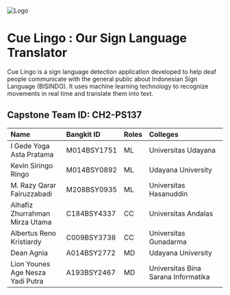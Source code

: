 ![Logo]([[https://cdn.discordapp.com/attachments/1151142345857843243/1181982867144843395/Logo__Text.png?ex=65830a53&is=65709553&hm=19548eb42091eb84b3b63e9c1e66e2f1798179fbe7e721ef5158ea70a0527551&](https://github.com/akangromeo/CueLingo/blob/mobile-development/app/src/main/res/drawable/cuelingo_logo_green.png)](https://drive.google.com/file/d/1CykgT5JjOQMNKqNODgZUyfc5X-7KVq3m/view?usp=sharing))


# Cue Lingo : Our Sign Language Translator

Cue Lingo is a sign language detection application developed to help deaf people communicate with the general public about Indonesian Sign Language (BISINDO). It uses machine learning technology to recognize movements in real time and translate them into text. 


## Capstone Team ID: CH2-PS137

| Name        | Bangkit ID            | Roles | Colleges |
| :--------------- | :-------------- |:------| :------|
| I Gede Yoga Asta Pratama          | M014BSY1751           | ML | Universitas Udayana |
| Kevin Siringo Ringo          | M014BSY0892           | ML | Udayana University |
| M. Razy Qarar Fairuzzabadi          | M208BSY0935            | ML | Universitas Hasanuddin |
| Alhafiz Zhurrahman Mirza Utama          | C184BSY4337            | CC | Universitas Andalas |
| Albertus Reno Kristiardy          | C009BSY3738           | CC | Universitas Gunadarma |
| Dean Agnia          | A014BSY2772           | MD | Udayana University |
| Lion Younes Age Nesza Yadi Putra          | A193BSY2467           | MD | Universitas Bina Sarana Informatika |
